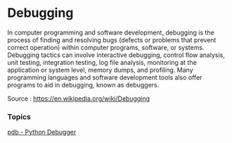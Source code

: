 # Debugging

In computer programming and software development, debugging is the process of finding and resolving bugs (defects or problems that prevent correct operation) within computer programs, software, or systems.
Debugging tactics can involve interactive debugging, control flow analysis, unit testing, integration testing, log file analysis, monitoring at the application or system level, memory dumps, and profiling. 
Many programming languages and software development tools also offer programs to aid in debugging, known as debuggers. 

Source : https://en.wikipedia.org/wiki/Debugging

### Topics

  [pdb - Python Debugger](https://github.com/CatalaniCD/computer_science/blob/main/5.%20software_dev/pdb-command-reference.pdf)
  
